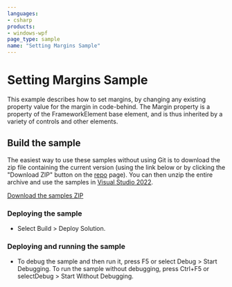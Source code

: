 ```yaml
---
languages:
- csharp
products:
- windows-wpf
page_type: sample
name: "Setting Margins Sample"
---
```


# Setting Margins Sample
This example describes how to set margins, by changing any existing property value for the margin in code-behind. The Margin property is a property of the FrameworkElement base element, and is thus inherited by a variety of controls and other elements.

## Build the sample
The easiest way to use these samples without using Git is to download the zip file containing the current version (using the link below or by clicking the "Download ZIP" button on the [repo](https://github.com/microsoft/WPF-Samples?tab=readme-ov-file) page). You can then unzip the entire archive and use the samples in [Visual Studio 2022](https://www.visualstudio.com/wpf-vs).

[Download the samples ZIP](../../../../archive/main.zip)

### Deploying the sample
- Select Build > Deploy Solution. 

### Deploying and running the sample
- To debug the sample and then run it, press F5 or select Debug >  Start Debugging. To run the sample without debugging, press Ctrl+F5 or selectDebug > Start Without Debugging. 


